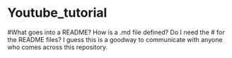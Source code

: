 # Youtube_tutorial
#What goes into a README? How is a .md file defined?
Do I need the # for the README files? I guess this is a goodway to communicate with anyone who comes across this repository.

